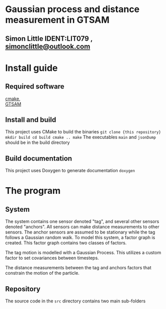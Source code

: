 #  Gaussian process and distance measurement in GTSAM
##  Simon Little IDENT:LIT079 , simonclittle@outlook.com

# Install guide
## Required software
[cmake](cmake.org), <br>
[GTSAM](https://github.com/borglab/gtsam)


## Install and build
This project uses CMake to build the binaries
`
git clone {this repository}
mkdir build
cd build
cmake ..
make
`
The executables `main` and `jsonDump` should be in the build directory

## Build documentation
This project uses Doxygen to generate documentation
`
doxygen
`

# The program
## System
The system contains one sensor denoted "tag", and several other sensors denoted "anchors". All sensors can make distance measurements to other sensors. The anchor sensors are assumed to be stationary while the tag follows a Gaussian random walk. To model this system, a factor graph is created. This factor graph contains two classes of factors. 

The tag motion is modelled with a Gaussian Process. This utilizes a custom factor to set covariances between timesteps.

The distance measurements between the tag and anchors factors that constrain the motion of the particle.

## Repository
The source code in the `src` directory contains two main sub-folders

